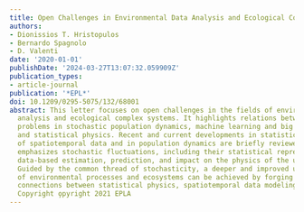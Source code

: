 ```yaml
---
title: Open Challenges in Environmental Data Analysis and Ecological Complex System
authors:
- Dionissios T. Hristopulos
- Bernardo Spagnolo
- D. Valenti
date: '2020-01-01'
publishDate: '2024-03-27T13:07:32.059909Z'
publication_types:
- article-journal
publication: '*EPL*'
doi: 10.1209/0295-5075/132/68001
abstract: This letter focuses on open challenges in the fields of environmental data
  analysis and ecological complex systems. It highlights relations between research
  problems in stochastic population dynamics, machine learning and big data research,
  and statistical physics. Recent and current developments in statistical modeling
  of spatiotemporal data and in population dynamics are briefly reviewed. The presentation
  emphasizes stochastic fluctuations, including their statistical representation,
  data-based estimation, prediction, and impact on the physics of the underlying systems.
  Guided by the common thread of stochasticity, a deeper and improved understanding
  of environmental processes and ecosystems can be achieved by forging stronger interdisciplinary
  connections between statistical physics, spatiotemporal data modeling, and ecology.
  Copyright o̧pyright 2021 EPLA
---
```

